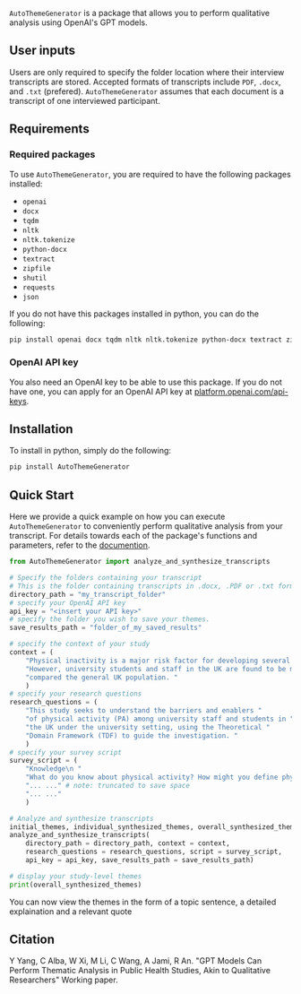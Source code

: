 `AutoThemeGenerator` is a package that allows you to perform qualitative analysis using OpenAI's GPT models.

## User inputs
Users are only required to specify the folder location where their interview transcripts are stored. Accepted formats of transcripts include `PDF`, `.docx`, and `.txt` (prefered). `AutoThemeGenerator` assumes that each document is a transcript of one interviewed participant.

## Requirements
### Required packages
To use `AutoThemeGenerator`, you are required to have the following packages installed:  
- `openai`  
- `docx`    
- `tqdm`    
- `nltk`    
- `nltk.tokenize`    
- `python-docx`  
- `textract`  
- `zipfile`  
- `shutil`  
- `requests`  
- `json`  

If you do not have this packages installed in python, you can do the following:
```bash
pip install openai docx tqdm nltk nltk.tokenize python-docx textract zipfile shutil requests json
```
### OpenAI API key
You also need an OpenAI key to be able to use this package. If you do not have one, you can apply for an OpenAI API key at [platform.openai.com/api-keys](https://platform.openai.com/api-keys). 

## Installation
To install in python, simply do the following: 
```bash
pip install AutoThemeGenerator
```

## Quick Start
Here we provide a quick example on how you can execute `AutoThemeGenerator` to conveniently perform qualitative analysis from your transcript. For details towards each of the package's functions and parameters, refer to the [documention](documention.md). 
```python
from AutoThemeGenerator import analyze_and_synthesize_transcripts

# Specify the folders containing your transcript
# This is the folder containing transcripts in .docx, .PDF or .txt format
directory_path = "my_transcript_folder"
# specify your OpenAI API key
api_key = "<insert your API key>"
# specify the folder you wish to save your themes. 
save_results_path = "folder_of_my_saved_results"

# specify the context of your study
context = (
    "Physical inactivity is a major risk factor for developing several chronic illness. "
    "However, university students and staff in the UK are found to be more physically inactive "
    "compared the general UK population. "
    )
# specify your research questions
research_questions = (
    "This study seeks to understand the barriers and enablers "
    "of physical activity (PA) among university staff and students in "
    "the UK under the university setting, using the Theoretical "
    "Domain Framework (TDF) to guide the investigation. "
    )
# specify your survey script
survey_script = (
    "Knowledge\n "
    "What do you know about physical activity? How might you define physical activity? "
    "... ..." # note: truncated to save space
    "... ..." 
    )

# Analyze and synthesize transcripts
initial_themes, individual_synthesized_themes, overall_synthesized_themes = \
analyze_and_synthesize_transcripts(
    directory_path = directory_path, context = context,
    research_questions = research_questions, script = survey_script,
    api_key = api_key, save_results_path = save_results_path)

# display your study-level themes
print(overall_synthesized_themes)
```
You can now view the themes in the form of a topic sentence, a detailed explaination and a relevant quote


## Citation

Y Yang, C Alba, W Xi, M Li, C Wang, A Jami, R An. "GPT Models Can Perform Thematic Analysis in Public Health Studies, Akin to Qualitative Researchers" Working paper. 